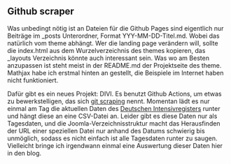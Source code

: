 ## Github scraper

Was unbedingt nötig ist an Dateien für die Github Pages sind eigentlich nur Beiträge im _posts Unterordner, Format YYY-MM-DD-Titel.md. Wobei das natürlich vom theme abhängt.
Wer die landing page verändern will, sollte die index.html aus dem Wurzelverzeichnis des themes kopieren, das _layouts Verzeichnis könnte auch interessant sein. Was wo am Besten anzupassen ist steht meist in der README.md der Projektseite des theme. 
Mathjax habe ich erstmal hinten an gestellt, die Beispiele im Internet haben nicht funktioniert.

Dafür gibt es ein neues Projekt: DIVI. Es benutzt Github Actions, um etwas zu bewerkstelligen, das sich [git scraping](https://simonwillison.net/2020/Oct/9/git-scraping/) nennt.
Momentan lädt es nur einmal am Tag die aktuellen Daten des [Deutschen Intensivregisters](www.divi.de) runter und hängt diese an eine CSV-Datei an.
Leider gibt es diese Daten nur als Tagesdaten, und die Joomla-Verzeichnisstruktur macht das Herausfinden der URL einer speziellen Datei nur anhand des Datums
schwierig bis unmöglich, sodass es nicht einfach ist alle Tagesdaten runter zu saugen. Vielleicht bringe ich irgendwann einmal eine Auswertung dieser Daten hier in den blog.
